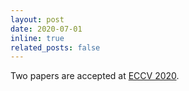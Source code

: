```yaml
---
layout: post
date: 2020-07-01
inline: true
related_posts: false
---
```


Two papers are accepted at [ECCV 2020](https://eccv2020.ecva.net/).